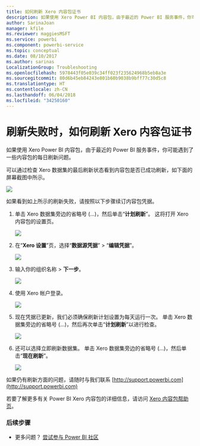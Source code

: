 ```yaml
---
title: 如何刷新 Xero 内容包证书
description: 如果使用 Xero Power BI 内容包，由于最近的 Power BI 服务事件，你可能遇到了内容包的每日刷新问题。
author: SarinaJoan
manager: kfile
ms.reviewer: maggiesMSFT
ms.service: powerbi
ms.component: powerbi-service
ms.topic: conceptual
ms.date: 08/10/2017
ms.author: sarinas
LocalizationGroup: Troubleshooting
ms.openlocfilehash: 5978443f05e039c34ff023f235624968b5eb8a3e
ms.sourcegitcommit: 80d6b45eb84243e801b60b9038b9bff77c30d5c8
ms.translationtype: HT
ms.contentlocale: zh-CN
ms.lasthandoff: 06/04/2018
ms.locfileid: "34250160"
---
```

# <a name="how-to-refresh-your-xero-content-pack-credentials-if-refresh-failed"></a>刷新失败时，如何刷新 Xero 内容包证书
如果使用 Xero Power BI 内容包，由于最近的 Power BI 服务事件，你可能遇到了一些内容包的每日刷新问题。

可以通过检查 Xero 数据集的最后刷新状态看到内容包是否已成功刷新，如下面的屏幕截图中所示。

![](media/service-refresh-xero-credentials/powerbi-xero-refresh-failed.png)

如果看到如上所示的刷新失败，请按照以下步骤续订内容包凭据。

1. 单击 Xero 数据集旁边的省略号 (...)，然后单击“**计划刷新**”。 这将打开 Xero 内容包的设置页。
   
    ![](media/service-refresh-xero-credentials/powerbi-xero-schedule-refresh.png)
2. 在“**Xero 设置**”页，选择“**数据源凭据**” > “**编辑凭据**”。
   
    ![](media/service-refresh-xero-credentials/powerbi-xero-settings-page.png)
3. 输入你的组织名称 > **下一步**。
   
    ![](media/service-refresh-xero-credentials/powerbi-xero-configure.png)
4. 使用 Xero 帐户登录。
   
    ![](media/service-refresh-xero-credentials/powerbi-xero-welcome.png)
5. 现在凭据已更新，我们必须确保刷新计划设置为每天运行一次。 单击 Xero 数据集旁边的省略号 (...)，然后再次单击“**计划刷新**”以进行检查。
   
    ![](media/service-refresh-xero-credentials/powerbi-xero-refresh-schedule.png)
6. 还可以选择立即刷新数据集。 单击 Xero 数据集旁边的省略号 (...)，然后单击“**现在刷新**”。
   
    ![](media/service-refresh-xero-credentials/powerbi-xero-refresh-now.png)

如果仍有刷新方面的问题，请随时与我们联系 [http://support.powerbi.com](http://support.powerbi.com) 

若要了解更多有关 Power BI Xero 内容包的详细信息，请访问 [Xero 内容包帮助页](service-connect-to-xero.md)。

### <a name="next-steps"></a>后续步骤
* 更多问题？ [尝试参与 Power BI 社区](http://community.powerbi.com/)

